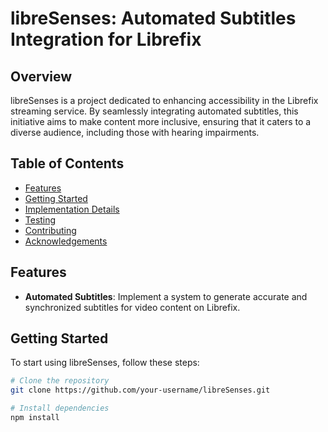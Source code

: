 # libreSenses: Automated Subtitles Integration for Librefix

## Overview

libreSenses is a project dedicated to enhancing accessibility in the Librefix streaming service. By seamlessly integrating automated subtitles, this initiative aims to make content more inclusive, ensuring that it caters to a diverse audience, including those with hearing impairments.

## Table of Contents

- [Features](#features)
- [Getting Started](#getting-started)
- [Implementation Details](#implementation-details)
- [Testing](#testing)
- [Contributing](#contributing)
- [Acknowledgements](#acknowledgements)

## Features

- **Automated Subtitles**: Implement a system to generate accurate and synchronized subtitles for video content on Librefix.

## Getting Started

To start using libreSenses, follow these steps:

```bash
# Clone the repository
git clone https://github.com/your-username/libreSenses.git

# Install dependencies
npm install
